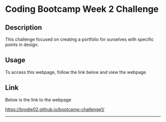 # Coding Bootcamp Week 2 Challenge

## Description

This challenge focused on creating a portfolio for ourselves with specific points in design. 

## Usage

To access this webpage, follow the link below and view the webpage


## Link

Below is the link to the webpage

https://brodie02.github.io/bootcamp-challenge1/
      
---
